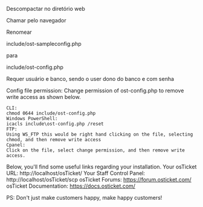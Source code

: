 Descompactar no diretório web

Chamar pelo navegador

Renomear

include/ost-sampleconfig.php

para

include/ost-config.php

Requer usuário e banco, sendo o user dono do banco e com senha

Config file permission:
Change permission of ost-config.php to remove write access as shown below.

    CLI:
    chmod 0644 include/ost-config.php
    Windows PowerShell:
    icacls include\ost-config.php /reset
    FTP:
    Using WS_FTP this would be right hand clicking on the file, selecting chmod, and then remove write access
    Cpanel:
    Click on the file, select change permission, and then remove write access.

Below, you'll find some useful links regarding your installation.
Your osTicket URL:
http://localhost/osTicket/ 	Your Staff Control Panel:
http://localhost/osTicket/scp
osTicket Forums:
https://forum.osticket.com/ 	osTicket Documentation:
https://docs.osticket.com/

PS: Don't just make customers happy, make happy customers!

